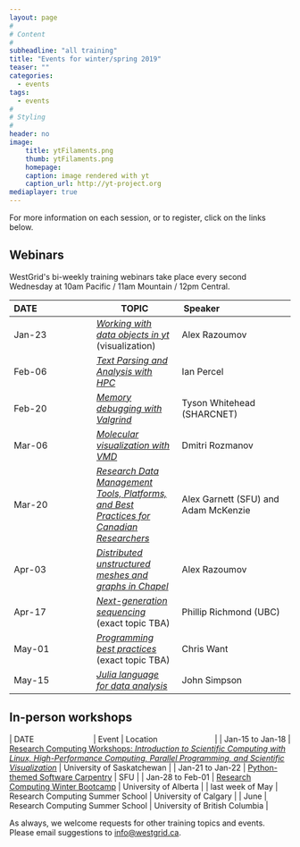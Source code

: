 ```yaml
---
layout: page
#
# Content
#
subheadline: "all training"
title: "Events for winter/spring 2019"
teaser: ""
categories:
  - events
tags:
  - events
#
# Styling
#
header: no
image:
    title: ytFilaments.png
    thumb: ytFilaments.png
    homepage:
    caption: image rendered with yt
    caption_url: http://yt-project.org
mediaplayer: true
---
```


For more information on each session, or to register, click on the links below.




## Webinars

WestGrid's bi-weekly training webinars take place every second Wednesday at 10am Pacific / 11am Mountain
/ 12pm Central.

| DATE&nbsp;&nbsp;&nbsp;&nbsp;&nbsp;&nbsp;&nbsp;&nbsp;&nbsp;&nbsp;&nbsp;&nbsp;&nbsp;&nbsp;&nbsp;&nbsp;&nbsp;&nbsp;&nbsp;&nbsp;&nbsp; | TOPIC | Speaker&nbsp;&nbsp;&nbsp;&nbsp;&nbsp;&nbsp;&nbsp;&nbsp;&nbsp;&nbsp;&nbsp;&nbsp;&nbsp;&nbsp;&nbsp;&nbsp;&nbsp;&nbsp;&nbsp;&nbsp;&nbsp;&nbsp;&nbsp;&nbsp;&nbsp;&nbsp;&nbsp; |
| ------------- | --------------- | ----------------- |
| Jan-23 | [*Working with data objects in yt*](https://www.eventbrite.ca/e/working-with-data-objects-in-yt-registration-53082545322) (visualization) | Alex Razoumov |
| Feb-06 | [*Text Parsing and Analysis with HPC*](https://www.eventbrite.ca/e/text-parsing-and-analysis-with-hpc-registration-53082040813) | Ian Percel |
| Feb-20 | [*Memory debugging with Valgrind*](https://www.eventbrite.ca/e/memory-debugging-with-valgrind-registration-53082319647) | Tyson Whitehead (SHARCNET) |
| Mar-06 | [*Molecular visualization with VMD*](https://www.eventbrite.ca/e/molecular-visualization-with-vmd-registration-53082345725) | Dmitri Rozmanov |
| Mar-20 | [*Research Data Management Tools, Platforms, and Best Practices for Canadian Researchers*](https://www.eventbrite.ca/e/research-data-management-tools-platforms-best-practices-for-researchers-registration-53082386848) | Alex Garnett (SFU) and Adam McKenzie |
| Apr-03 | [*Distributed unstructured meshes and graphs in Chapel*](https://www.eventbrite.ca/e/distributed-unstructured-meshes-and-graphs-in-chapel-registration-53082407911 ) | Alex Razoumov |
| Apr-17 | [*Next-generation sequencing*](https://www.eventbrite.ca/e/next-generation-sequencing-webinar-topic-tbc-registration-53082427971) (exact topic TBA) | Phillip Richmond (UBC) |
| May-01 | [*Programming best practices*](https://www.eventbrite.ca/e/programming-best-practices-topic-tbc-registration-53082444019) (exact topic TBA) | Chris Want |
| May-15 | [*Julia language for data analysis*](https://www.eventbrite.ca/e/julia-language-for-data-analysis-registration-53082513226) | John Simpson |






## In-person workshops

| DATE&nbsp;&nbsp;&nbsp;&nbsp;&nbsp;&nbsp;&nbsp;&nbsp;&nbsp;&nbsp;&nbsp;&nbsp;&nbsp;&nbsp;&nbsp;&nbsp;&nbsp;&nbsp;&nbsp;&nbsp;&nbsp;&nbsp;&nbsp;&nbsp;&nbsp;&nbsp; | Event | Location&nbsp;&nbsp;&nbsp;&nbsp;&nbsp;&nbsp;&nbsp;&nbsp;&nbsp;&nbsp;&nbsp;&nbsp;&nbsp;&nbsp;&nbsp;&nbsp;&nbsp;&nbsp;&nbsp;&nbsp;&nbsp;&nbsp;&nbsp;&nbsp;&nbsp; |
| Jan-15 to Jan-18 | [Research Computing Workshops: *Introduction to Scientific Computing with Linux, High-Performance Computing, Parallel Programming, and Scientific Visualization*](https://www.eventbrite.ca/e/research-computing-workshops-university-of-saskatchewan-registration-52948538504) | University of Saskatchewan |
| Jan-21 to Jan-22 | [Python-themed Software Carpentry](https://computecanada.github.io/2019-01-21-sfu) | SFU |
| Jan-28 to Feb-01 | [Research Computing Winter Bootcamp](https://ist.ualberta.ca/blog/news/get-ready-research-computing-winter-bootcamp) | University of Alberta |
| last week of May | Research Computing Summer School | University of Calgary |
| June | Research Computing Summer School | University of British Columbia |




As always, we welcome requests for other training topics and events. Please email suggestions to
info@westgrid.ca.

